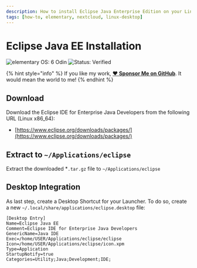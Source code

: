 ```yaml
---
description: How to install Eclipse Java Enterprise Edition on your Linux Desktop Environment.
tags: [how-to, elementary, nextcloud, linux-desktop]
---
```


# Eclipse Java EE Installation

![elementary OS: 6 Odin](https://img.shields.io/badge/elementary%C2%A0OS-6%20Odin-007aff)
![Status: Verified](https://img.shields.io/badge/status-verified-green.svg)

{% hint style="info" %}
If you like my work, [**❤️ Sponsor Me on GitHub**](https://github.com/sponsors/marbetschar). It would mean the world to me!
{% endhint %}

## Download

Download the Eclipse IDE for Enterprise Java Developers from the following URL (Linux x86_64):

- [https://www.eclipse.org/downloads/packages/](https://www.eclipse.org/downloads/packages/)

## Extract to `~/Applications/eclipse`

Extract the downloaded *`.tar.gz` file to `~/Applications/eclipse`

## Desktop Integration

As last step, create a Desktop Shortcut for your Launcher. To do so, create a new `~/.local/share/applications/eclipse.desktop` file:

```
[Desktop Entry]
Name=Eclipse Java EE
Comment=Eclipse IDE for Enterprise Java Developers
GenericName=Java IDE
Exec=/home/USER/Applications/eclipse/eclipse
Icon=/home/USER/Applications/eclipse/icon.xpm
Type=Application
StartupNotify=true
Categories=Utility;Java;Development;IDE;
```